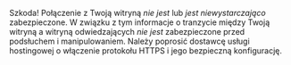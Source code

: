 Szkoda! Połączenie z Twoją witryną *nie jest* lub *jest niewystarczająco* 
zabezpieczone. W związku z tym informacje o tranzycie między Twoją witryną a 
witryną odwiedzających *nie jest* zabezpieczone przed podsłuchem i manipulowaniem. Należy poprosić
dostawcę usługi hostingowej o włączenie protokołu HTTPS i jego bezpieczną konfigurację.

